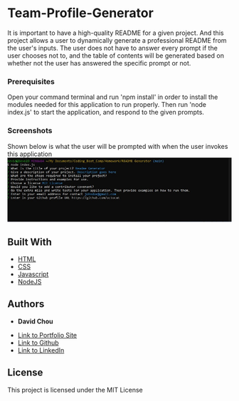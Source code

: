 # Team-Profile-Generator

It is important to have a high-quality README for a given project. And this project allows a user to dynamically generate a professional README from the user's inputs. The user does not have to answer every prompt if the user chooses not to, and the table of contents will be generated based on whether not the user has answered the specific prompt or not. 


### Prerequisites

Open your command terminal and run 'npm install' in order to install the modules needed for this application to run properly. Then run 'node index.js' to start the application, and respond to the given prompts.

### Screenshots
Shown below is what the user will be prompted with when the user invokes this application
![](./Screenshot_1.jpg)

## Built With

* [HTML](https://developer.mozilla.org/en-US/docs/Web/HTML)
* [CSS](https://developer.mozilla.org/en-US/docs/Web/CSS)
* [Javascript](https://developer.mozilla.org/en-US/docs/Web/JavaScript)
* [NodeJS](https://nodejs.org/en/docs/)


## Authors

* **David Chou** 

- [Link to Portfolio Site](https://dazedchou.github.io/Updated-Portfolio)
- [Link to Github](https://github.com/dazedchou)
- [Link to LinkedIn](https://www.linkedin.com/in/davidchou99)


## License

This project is licensed under the MIT License 


